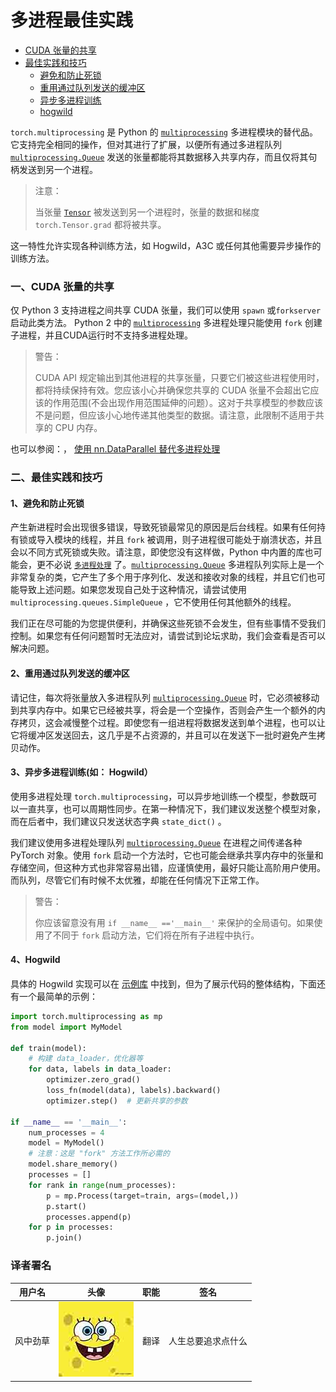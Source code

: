 

# 多进程最佳实践

*   [CUDA 张量的共享](#sharing-cuda-tensors)
*   [最佳实践和技巧](#best-practices-and-tips)
    *   [避免和防止死锁](#avoiding-and-fighting-deadlocks)
    *   [重用通过队列发送的缓冲区](#reuse-buffers-passed-through-a-queue)
    *   [异步多进程训练](#asynchronous-multiprocess-training-e-g-hogwild)
    *   [hogwild](#hogwild)

`torch.multiprocessing` 是 Python 的 [`multiprocessing`](https://docs.python.org/3/library/multiprocessing.html#module-multiprocessing) 多进程模块的替代品。它支持完全相同的操作，但对其进行了扩展，以便所有通过多进程队列 [`multiprocessing.Queue`](https://docs.python.org/3/library/multiprocessing.html#multiprocessing.Queue) 发送的张量都能将其数据移入共享内存，而且仅将其句柄发送到另一个进程。

> 注意：
> 
> 当张量 [`Tensor`](https://pytorch.org/docs/stable/tensors.html#torch.Tensor) 被发送到另一个进程时，张量的数据和梯度 `torch.Tensor.grad` 都将被共享。

这一特性允许实现各种训练方法，如 Hogwild，A3C 或任何其他需要异步操作的训练方法。

### 一、CUDA 张量的共享

仅 Python 3 支持进程之间共享 CUDA 张量，我们可以使用 `spawn` 或`forkserver` 启动此类方法。 Python 2 中的 [`multiprocessing`](https://docs.python.org/3/library/multiprocessing.html#module-multiprocessing) 多进程处理只能使用 `fork` 创建子进程，并且CUDA运行时不支持多进程处理。

> 警告：
> 
> CUDA API 规定输出到其他进程的共享张量，只要它们被这些进程使用时，都将持续保持有效。您应该小心并确保您共享的 CUDA 张量不会超出它应该的作用范围(不会出现作用范围延伸的问题）。这对于共享模型的参数应该不是问题，但应该小心地传递其他类型的数据。请注意，此限制不适用于共享的 CPU 内存。

也可以参阅：， [使用 nn.DataParallel 替代多进程处理](https://pytorch.org/docs/stable/notes/cuda.html#cuda-nn-dataparallel-instead)

### 二、最佳实践和技巧

#### 1、避免和防止死锁

产生新进程时会出现很多错误，导致死锁最常见的原因是后台线程。如果有任何持有锁或导入模块的线程，并且 `fork` 被调用，则子进程很可能处于崩溃状态，并且会以不同方式死锁或失败。请注意，即使您没有这样做，Python 中内置的库也可能会，更不必说 [`多进程处理`](https://docs.python.org/3/library/multiprocessing.html#module-multiprocessing) 了。[`multiprocessing.Queue`](https://docs.python.org/3/library/multiprocessing.html#multiprocessing.Queue) 多进程队列实际上是一个非常复杂的类，它产生了多个用于序列化、发送和接收对象的线程，并且它们也可能导致上述问题。如果您发现自己处于这种情况，请尝试使用`multiprocessing.queues.SimpleQueue` ，它不使用任何其他额外的线程。

我们正在尽可能的为您提供便利，并确保这些死锁不会发生，但有些事情不受我们控制。如果您有任何问题暂时无法应对，请尝试到论坛求助，我们会查看是否可以解决问题。

#### 2、重用通过队列发送的缓冲区

请记住，每次将张量放入多进程队列 [`multiprocessing.Queue`](https://docs.python.org/3/library/multiprocessing.html#multiprocessing.Queue) 时，它必须被移动到共享内存中。如果它已经被共享，将会是一个空操作，否则会产生一个额外的内存拷贝，这会减慢整个过程。即使您有一组进程将数据发送到单个进程，也可以让它将缓冲区发送回去，这几乎是不占资源的，并且可以在发送下一批时避免产生拷贝动作。

#### 3、异步多进程训练(如： Hogwild）

使用多进程处理 `torch.multiprocessing`，可以异步地训练一个模型，参数既可以一直共享，也可以周期性同步。在第一种情况下，我们建议发送整个模型对象，而在后者中，我们建议只发送状态字典 `state_dict()` 。

我们建议使用多进程处理队列 [`multiprocessing.Queue`](https://docs.python.org/3/library/multiprocessing.html#multiprocessing.Queue) 在进程之间传递各种 PyTorch 对象。使用 `fork` 启动一个方法时，它也可能会继承共享内存中的张量和存储空间，但这种方式也非常容易出错，应谨慎使用，最好只能让高阶用户使用。而队列，尽管它们有时候不太优雅，却能在任何情况下正常工作。

> 警告：
> 
> 你应该留意没有用 `if __name__ =='__main__'` 来保护的全局语句。如果使用了不同于 `fork` 启动方法，它们将在所有子进程中执行。

#### 4、Hogwild

具体的 Hogwild 实现可以在 [示例库](https://github.com/pytorch/examples/tree/master/mnist_hogwild) 中找到，但为了展示代码的整体结构，下面还有一个最简单的示例：

```py
import torch.multiprocessing as mp
from model import MyModel

def train(model):
    # 构建 data_loader，优化器等
    for data, labels in data_loader:
        optimizer.zero_grad()
        loss_fn(model(data), labels).backward()
        optimizer.step()  # 更新共享的参数

if __name__ == '__main__':
    num_processes = 4
    model = MyModel()
    # 注意：这是 "fork" 方法工作所必需的
    model.share_memory()
    processes = []
    for rank in range(num_processes):
        p = mp.Process(target=train, args=(model,))
        p.start()
        processes.append(p)
    for p in processes:
        p.join()
```

### 译者署名

| 用户名 | 头像 | 职能 | 签名 |
| --- | --- | --- | --- |
| 风中劲草 | ![](img/2018033000352689884.jpeg) | 翻译 | 人生总要追求点什么 |

